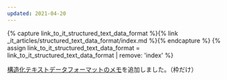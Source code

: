 ```yaml
---
updated: 2021-04-20
---
```

{% capture link_to_it_structured_text_data_format %}{% link _it_articles/structured_text_data_format/index.md %}{% endcapture %}
{% assign link_to_it_structured_text_data_format = link_to_it_structured_text_data_format | remove: 'index' %}

[構造化テキストデータフォーマットのメモ]({{link_to_it_structured_text_data_format}})を追加しました。（枠だけ）